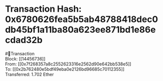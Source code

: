 
Transaction Hash: 0x6780626fea5b5ab48788418dec0db45bf1a11ba80a623ee871bd1e86ecdad32b
====================================================================================
  
#💸Transaction  
Block: [[14456736]]  
From: [[0x7f268357a8c2552623316e2562d90e642bb538e5]]  
To: [[0x2b762480e5bdf49eba0e2126bd96685c70112355]]  
Transferred: 1.702 Ether